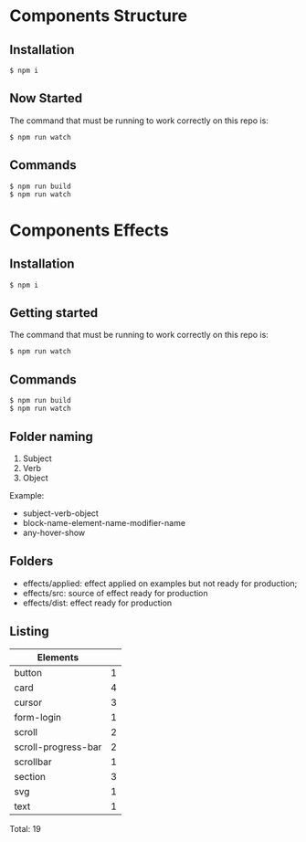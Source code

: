 # Components Structure

## Installation

```
$ npm i
```

## Now Started

The command that must be running to work correctly on this repo is:

```
$ npm run watch
```

## Commands

```
$ npm run build
$ npm run watch
```

# Components Effects

## Installation

```
$ npm i
```

## Getting started

The command that must be running to work correctly on this repo is:

```
$ npm run watch
```

## Commands

```
$ npm run build
$ npm run watch
```

## Folder naming

1. Subject
2. Verb
3. Object

Example:

- subject-verb-object
- block-name-element-name-modifier-name
- any-hover-show

## Folders

- effects/applied: effect applied on examples but not ready for production;
- effects/src: source of effect ready for production
- effects/dist: effect ready for production

## Listing

| Elements            |     |
| ------------------- | --- |
| button              | 1   |
| card                | 4   |
| cursor              | 3   |
| form-login          | 1   |
| scroll              | 2   |
| scroll-progress-bar | 2   |
| scrollbar           | 1   |
| section             | 3   |
| svg                 | 1   |
| text                | 1   |

Total: 19

